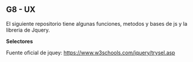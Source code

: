 ## G8 - UX

El siguiente repositorio tiene algunas funciones, metodos y bases de js y la libreria de Jquery.


**Selectores**

Fuente oficial de jquey: https://www.w3schools.com/jquery/trysel.asp
